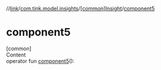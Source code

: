 //[link](../../index.md)/[com.tink.model.insights](../index.md)/[[common]Insight](index.md)/[component5](component5.md)



# component5  
[common]  
Content  
operator fun [component5](component5.md)(): <ERROR CLASS>  



